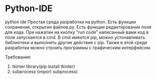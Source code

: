 # Python-IDE
python ide
Простая среда разработки на python. Есть функции сохранения, открытия файлов.ру. Есть функции редактирования поля для кода. При нажатии на кнопку "run code" написанный вами код в поле запускается в cmd. В cmd имеется pip, можно устонавливать библиотеки и выполнять другие действия с pip. Также в этой среде разработки можно строить программы с графическим интерфейсом.

Требования:
1) tkinter library(pip install tkinter)
2) subprocess (import subprocess)
